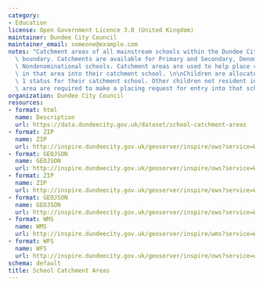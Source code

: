 ```yaml
---
category:
- Education
license: Open Government Licence 3.0 (United Kingdom)
maintainer: Dundee City Council
maintainer_email: someone@example.com
notes: "Catchment areas of all mainstream schools within the Dundee City Council administrative\
  \ boundary. Catchments are available for Primary and Secondary, Denominational and\
  \ Nondenominational schools. Catchment areas are used to help place children resident\
  \ in that area into their catchment school. \n\nChildren are allocated Priority\
  \ 1 status for their catchment school. Other children not resident in that catchment\
  \ area are required to make a placing request for entry into that school."
organization: Dundee City Council
resources:
- format: html
  name: Description
  url: https://data.dundeecity.gov.uk/dataset/school-catchment-areas
- format: ZIP
  name: ZIP
  url: http://inspire.dundeecity.gov.uk/geoserver/inspire/ows?service=WFS&version=1.0.0&request=GetFeature&typeName=inspire:SCHOOL_CATCHMENTS_PRIMARY&maxFeatures=50&outputFormat=SHAPE-ZIP
- format: GEOJSON
  name: GEOJSON
  url: http://inspire.dundeecity.gov.uk/geoserver/inspire/ows?service=WFS&version=1.0.0&request=GetFeature&typeName=inspire:SCHOOL_CATCHMENTS_PRIMARY&maxFeatures=100&outputFormat=application%2Fjson&srsName=EPSG:3857
- format: ZIP
  name: ZIP
  url: http://inspire.dundeecity.gov.uk/geoserver/inspire/ows?service=WFS&version=1.0.0&request=GetFeature&typeName=inspire:SCHOOL_CATCHMENTS_SECONDARY&maxFeatures=100&outputFormat=SHAPE-ZIP
- format: GEOJSON
  name: GEOJSON
  url: http://inspire.dundeecity.gov.uk/geoserver/inspire/ows?service=WFS&version=1.0.0&request=GetFeature&typeName=inspire:SCHOOL_CATCHMENTS_SECONDARY&maxFeatures=100&outputFormat=application%2Fjson&srsName=EPSG:3857
- format: WMS
  name: WMS
  url: http://inspire.dundeecity.gov.uk/geoserver/inspire/wms?service=WMS&version=1.3.0&request=getCapabilities
- format: WFS
  name: WFS
  url: http://inspire.dundeecity.gov.uk/geoserver/inspire/ows?service=wfs&request=getCapabilities
schema: default
title: School Catchment Areas
---
```

